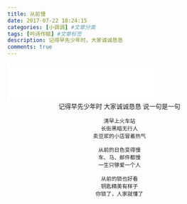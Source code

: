 ```yaml
---
title: 从前慢
date: 2017-07-22 18:24:15
categories: [小调调] #文章分类
tags: [吟诗作赋] #文章标签
description: 记得早先少年时，大家诚诚恳恳
comments: true
---
```

<iframe frameborder="no" border="0" marginwidth="0" marginheight="0" width=330 height=86 src="//music.163.com/outchain/player?type=2&id=30635706&auto=1&height=66"></iframe>
<!--more-->
<center>
	记得早先少年时
	大家诚诚恳恳
	说一句是一句

	清早上火车站
	长街黑暗无行人
	卖豆浆的小店冒着热气

	从前的日色变得慢
	车、马、邮件都慢
	一生只够爱一个人

	从前的锁也好看
	钥匙精美有样子
	你锁了，人家就懂了
</center>

